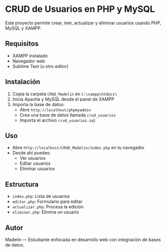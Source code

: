 # CRUD de Usuarios en PHP y MySQL

Este proyecto permite crear, leer, actualizar y eliminar usuarios usando PHP, MySQL y XAMPP.

## Requisitos

- XAMPP instalado
- Navegador web
- Sublime Text (u otro editor)

## Instalación

1. Copia la carpeta `CRUD_Madelin` en `C:\xampp\htdocs\`
2. Inicia Apache y MySQL desde el panel de XAMPP
3. Importa la base de datos:
   - Abre `http://localhost/phpmyadmin`
   - Crea una base de datos llamada `crud_usuarios`
   - Importa el archivo `crud_usuarios.sql`

## Uso

- Abre `http://localhost/CRUD_Madelin/index.php` en tu navegador
- Desde ahí puedes:
  - Ver usuarios
  - Editar usuarios
  - Eliminar usuarios

## Estructura

- `index.php`: Lista de usuarios
- `editar.php`: Formulario para editar
- `actualizar.php`: Procesa la edición
- `eliminar.php`: Elimina un usuario

## Autor

Madelin — Estudiante enfocada en desarrollo web con integración de bases de datos.
